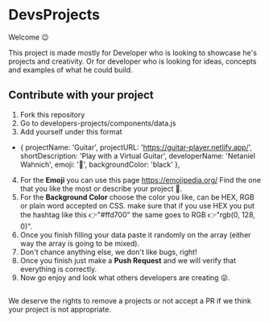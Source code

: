 # DevsProjects
Welcome 😉

This project is made mostly for Developer who is looking to showcase he's projects and creativity. Or for developer who is looking for ideas, concepts and examples of what he could build.

## Contribute with your project

1. Fork this repository 
2. Go to developers-projects/components/data.js
3. Add yourself under this format 
- {
projectName:  'Guitar',
projectURL:  'https://guitar-player.netlify.app/',
shortDescription:  'Play with a Virtual Guitar',
developerName:  'Netaniel Wahnich',
emoji:  '🎸',
backgroundColor:  'black'
},

4. For the **Emoji** you can use this page https://emojipedia.org/ 
Find the one that you like the most or describe your project 🤯.
5. For the **Background Color** choose the color you like, can be HEX, RGB or plain word accepted on CSS. make sure that if you use HEX you put the hashtag like this 👉"#ffd700" the same goes to RGB 👉"rgb(0, 128, 0)".
6. Once you finish filling your data paste it randomly on the array (either way the array is going to be mixed).
7. Don't chance anything else, we don't like bugs, right!
8. Once you finish just make a **Push Request** and we will verify that everything is correctly.
9.  Now go enjoy and look what others developers are creating 😜.

## 
We deserve the rights to remove a projects or not accept a PR if we think your project is not appropriate.
